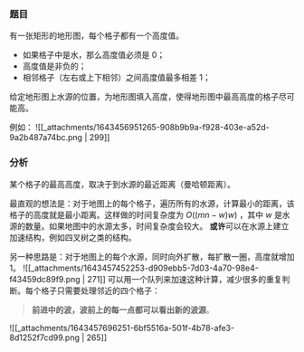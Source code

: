 
### 题目
有一张矩形的地形图，每个格子都有一个高度值。

- 如果格子中是水，那么高度值必须是 0；
- 高度值是非负的；
- 相邻格子（左右或上下相邻）之间高度值最多相差 1；

给定地形图上水源的位置，为地形图填入高度，使得地形图中最高高度的格子尽可能高。

例如：
![[_attachments/1643456951265-908b9b9a-f928-403e-a52d-9a2b487a74bc.png | 299]]


### 分析
某个格子的最高高度，取决于到水源的最近距离（曼哈顿距离）。

最直观的想法是：对于地图上的每个格子，遍历所有的水源，计算最小的距离，该格子的高度就是最小距离。这样做的时间复杂度为 $O((mn-w)w)$ ，其中 $w$  是水源的数量。如果地图中的水源太多，时间复杂度会较大。
**或许**可以在水源上建立加速结构，例如四叉树之类的结构。

另一种思路是：对于地图上的每个水源，同时向外扩散，每扩散一圈，高度就增加 1。
![[_attachments/1643457452253-d909ebb5-7d03-4a70-98e4-f43459dc89f9.png | 271]]
可以用一个队列来加速这种计算，减少很多的重复判断。每个格子只需要处理邻近的四个格子：
> **前进中的波，波前上的每一点都可以看出新的波源**。

![[_attachments/1643457696251-6bf5516a-501f-4b78-afe3-8d1252f7cd99.png | 265]]
